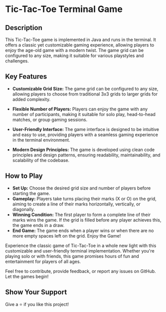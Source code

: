# Tic-Tac-Toe Terminal Game
## Description
This Tic-Tac-Toe game is implemented in Java and runs in the terminal. It offers a classic yet customizable gaming experience, allowing players to enjoy the age-old game with a modern twist. The game grid can be configured to any size, making it suitable for various playstyles and challenges.

## Key Features
- **Customizable Grid Size:** The game grid can be configured to any size, allowing players to choose from traditional 3x3 grids to larger grids for added complexity.
* **Flexible Number of Players:** Players can enjoy the game with any number of participants, making it suitable for solo play, head-to-head matches, or group gaming sessions.
+ **User-Friendly Interface:** The game interface is designed to be intuitive and easy to use, providing players with a seamless gaming experience in the terminal environment.
- **Modern Design Principles:** The game is developed using clean code principles and design patterns, ensuring readability, maintainability, and scalability of the codebase.
## How to Play
- **Set Up:** Choose the desired grid size and number of players before starting the game.
- **Gameplay:** Players take turns placing their marks (X or O) on the grid, aiming to create a line of their marks horizontally, vertically, or diagonally.
- **Winning Condition:** The first player to form a complete line of their marks wins the game. If the grid is filled before any player achieves this, the game ends in a draw.
- **End Game:** The game ends when a player wins or when there are no more empty spaces left on the grid.
    Enjoy the Game!

Experience the classic game of Tic-Tac-Toe in a whole new light with this customizable and user-friendly terminal implementation. Whether you're playing solo or with friends, this game promises hours of fun and entertainment for players of all ages.

Feel free to contribute, provide feedback, or report any issues on GitHub. Let the games begin!

## Show Your Support
Give a ⭐️ if you like this project!
